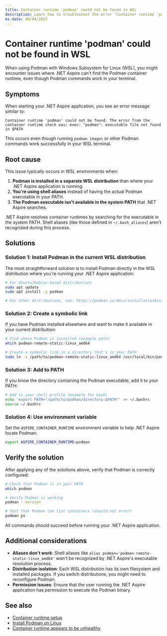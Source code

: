 ```yaml
---
title: Container runtime 'podman' could not be found in WSL
description: Learn how to troubleshoot the error "Container runtime 'podman' could not be found" when using Podman in Windows Subsystem for Linux (WSL).
ms.date: 08/04/2025
---
```


# Container runtime 'podman' could not be found in WSL

When using Podman with Windows Subsystem for Linux (WSL), you might encounter issues where .NET Aspire can't find the Podman container runtime, even though Podman commands work in your terminal.

## Symptoms

When starting your .NET Aspire application, you see an error message similar to:

```Output
Container runtime 'podman' could not be found. The error from the container runtime check was: exec: "podman": executable file not found in $PATH
```

This occurs even though running `podman images` or other Podman commands work successfully in your WSL terminal.

## Root cause

This issue typically occurs in WSL environments when:

1. **Podman is installed in a separate WSL distribution** than where your .NET Aspire application is running.
1. **You're using shell aliases** instead of having the actual Podman executable in your PATH.
1. **The Podman executable isn't available in the system PATH** that .NET Aspire searches.

.NET Aspire resolves container runtimes by searching for the executable in the system PATH. Shell aliases (like those defined in `~/.bash_aliases`) aren't recognized during this process.

## Solutions

### Solution 1: Install Podman in the current WSL distribution

The most straightforward solution is to install Podman directly in the WSL distribution where you're running your .NET Aspire application:

```bash
# For Ubuntu/Debian-based distributions
sudo apt update
sudo apt install -y podman

# For other distributions, see: https://podman.io/docs/installation#installing-on-linux
```

### Solution 2: Create a symbolic link

If you have Podman installed elsewhere and want to make it available in your current distribution:

```bash
# Find where Podman is installed (example path)
which podman-remote-static-linux_amd64

# Create a symbolic link in a directory that's in your PATH
sudo ln -s /path/to/podman-remote-static-linux_amd64 /usr/local/bin/podman
```

### Solution 3: Add to PATH

If you know the directory containing the Podman executable, add it to your PATH:

```bash
# Add to your shell profile (example for bash)
echo 'export PATH="/path/to/podman/directory:$PATH"' >> ~/.bashrc
source ~/.bashrc
```

### Solution 4: Use environment variable

Set the `ASPIRE_CONTAINER_RUNTIME` environment variable to help .NET Aspire locate Podman:

```bash
export ASPIRE_CONTAINER_RUNTIME=podman
```

## Verify the solution

After applying any of the solutions above, verify that Podman is correctly configured:

```bash
# Check that Podman is in your PATH
which podman

# Verify Podman is working
podman --version

# Test that Podman can list containers (should not error)
podman ps
```

All commands should succeed before running your .NET Aspire application.

## Additional considerations

- **Aliases don't work**: Shell aliases like `alias podman='podman-remote-static-linux_amd64'` won't be recognized by .NET Aspire's executable resolution process.
- **Distribution isolation**: Each WSL distribution has its own filesystem and installed packages. If you switch distributions, you might need to reconfigure Podman.
- **Permission issues**: Ensure that the user running the .NET Aspire application has permission to execute the Podman binary.

## See also

- [Container runtime setup](../fundamentals/setup-tooling.md#container-runtime)
- [Install Podman on Linux](https://podman.io/docs/installation#installing-on-linux)
- [Container runtime appears to be unhealthy](container-runtime-unhealthy.md)
